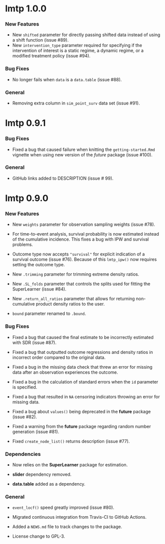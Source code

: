 # lmtp 1.0.0

### New Features

-   New `shifted` parameter for directly passing shifted data instead of using a shift function (issue \#89).
-   New `intervention_type` parameter required for specifying if the intervention of interest is a static regime, a dynamic regime, or a modified treatment policy (issue \#94).

### Bug Fixes

-   No longer fails when `data` is a `data.table` (issue \#88).

### General

-   Removing extra column in `sim_point_surv` data set (issue \#91).

# lmtp 0.9.1

### Bug Fixes

- Fixed a bug that caused failure when knitting the `getting-started.Rmd` vignette when using new version of the *future* package (issue \#100).

### General

- GitHub links added to DESCRIPTION (issue \# 99).

# lmtp 0.9.0

### New Features

-   New `weights` parameter for observation sampling weights (issue \#78).

-   For time-to-event analysis, survival probability is now estimated instead of the cumulative incidence. This fixes a bug with IPW and survival problems.

-   Outcome type now accepts `"survival"` for explicit indication of a survival outcome (issue \#76). Because of this `lmtp_ipw()` now requires setting the outcome type.

-   New `.trimming` parameter for trimming extreme density ratios.

-   New `.SL_folds` parameter that controls the splits used for fitting the SuperLearner (issue \#84).

-   New `.return_all_ratios` parameter that allows for returning non-cumulative product density ratios to the user.

-   `bound` parameter renamed to `.bound`.

### Bug Fixes

-   Fixed a bug that caused the final estimate to be incorrectly estimated with SDR (issue \#87).

-   Fixed a bug that outputted outcome regressions and density ratios in incorrect order compared to the original data.

-   Fixed a bug in the missing data check that threw an error for missing data after an observation experiences the outcome.

-   Fixed a bug in the calculation of standard errors when the `id` parameter is specified.

-   Fixed a bug that resulted in `NA` censoring indicators throwing an error for missing data.

-   Fixed a bug about `values()` being deprecated in the **future** package (issue \#82).

-   Fixed a warning from the **future** package regarding random number generation (issue \#81).

-   Fixed `create_node_list()` returns description (issue \#77).

### Dependencies

-   Now relies on the **SuperLearner** package for estimation.

-   **slider** dependency removed.

-   **data.table** added as a dependency.

### General

-   `event_locf()` speed greatly improved (issue \#80).

-   Migrated continuous integration from Travis-CI to GitHub Actions.

-   Added a `NEWS.md` file to track changes to the package.

-   License change to GPL-3.
